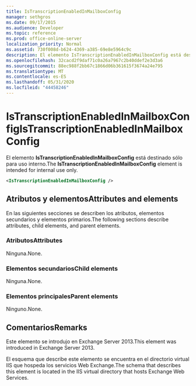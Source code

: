 ```yaml
---
title: IsTranscriptionEnabledInMailboxConfig
manager: sethgros
ms.date: 09/17/2015
ms.audience: Developer
ms.topic: reference
ms.prod: office-online-server
localization_priority: Normal
ms.assetid: 730f008d-b624-4369-a385-69e8e5964c9c
description: El elemento IsTranscriptionEnabledInMailboxConfig está destinado sólo para uso interno.
ms.openlocfilehash: 32cacd2f9daf71c0a26a7967c2b40ddef2e3d3a6
ms.sourcegitcommit: 88ec988f2bb67c1866d06b361615f3674a24e795
ms.translationtype: MT
ms.contentlocale: es-ES
ms.lasthandoff: 05/31/2020
ms.locfileid: "44458246"
---
```

# <a name="istranscriptionenabledinmailboxconfig"></a><span data-ttu-id="56529-103">IsTranscriptionEnabledInMailboxConfig</span><span class="sxs-lookup"><span data-stu-id="56529-103">IsTranscriptionEnabledInMailboxConfig</span></span>

<span data-ttu-id="56529-104">El elemento **IsTranscriptionEnabledInMailboxConfig** está destinado sólo para uso interno.</span><span class="sxs-lookup"><span data-stu-id="56529-104">The **IsTranscriptionEnabledInMailboxConfig** element is intended for internal use only.</span></span> 
  
```XML
<IsTranscriptionEnabledInMailboxConfig />
```

## <a name="attributes-and-elements"></a><span data-ttu-id="56529-105">Atributos y elementos</span><span class="sxs-lookup"><span data-stu-id="56529-105">Attributes and elements</span></span>

<span data-ttu-id="56529-106">En las siguientes secciones se describen los atributos, elementos secundarios y elementos primarios.</span><span class="sxs-lookup"><span data-stu-id="56529-106">The following sections describe attributes, child elements, and parent elements.</span></span>
  
### <a name="attributes"></a><span data-ttu-id="56529-107">Atributos</span><span class="sxs-lookup"><span data-stu-id="56529-107">Attributes</span></span>

<span data-ttu-id="56529-108">Ninguna.</span><span class="sxs-lookup"><span data-stu-id="56529-108">None.</span></span>
  
### <a name="child-elements"></a><span data-ttu-id="56529-109">Elementos secundarios</span><span class="sxs-lookup"><span data-stu-id="56529-109">Child elements</span></span>

<span data-ttu-id="56529-110">Ninguna.</span><span class="sxs-lookup"><span data-stu-id="56529-110">None.</span></span>
  
### <a name="parent-elements"></a><span data-ttu-id="56529-111">Elementos principales</span><span class="sxs-lookup"><span data-stu-id="56529-111">Parent elements</span></span>

<span data-ttu-id="56529-112">Ninguno.</span><span class="sxs-lookup"><span data-stu-id="56529-112">None.</span></span>
  
## <a name="remarks"></a><span data-ttu-id="56529-113">Comentarios</span><span class="sxs-lookup"><span data-stu-id="56529-113">Remarks</span></span>

<span data-ttu-id="56529-114">Este elemento se introdujo en Exchange Server 2013.</span><span class="sxs-lookup"><span data-stu-id="56529-114">This element was introduced in Exchange Server 2013.</span></span>
  
<span data-ttu-id="56529-115">El esquema que describe este elemento se encuentra en el directorio virtual IIS que hospeda los servicios Web Exchange.</span><span class="sxs-lookup"><span data-stu-id="56529-115">The schema that describes this element is located in the IIS virtual directory that hosts Exchange Web Services.</span></span>
  


